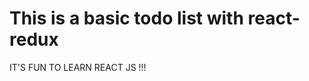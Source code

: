 This is a basic todo list with react-redux
========================================
IT'S FUN TO LEARN REACT JS !!!